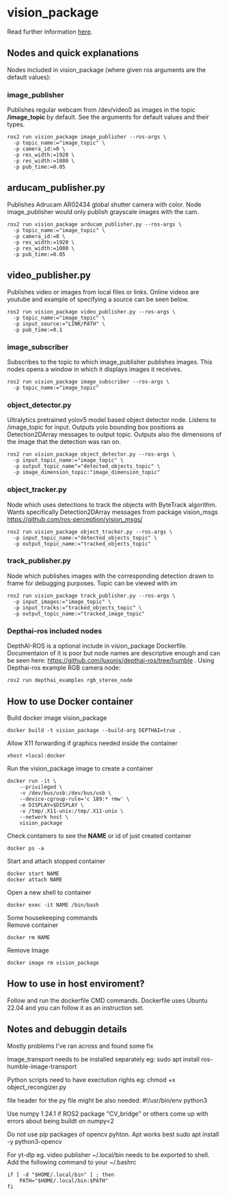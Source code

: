 # vision_package
Read further information [here](https://catscanners.github.io/find-my-kitten/Development/vision_package.html).

## Nodes and quick explanations

Nodes included in vision_package (where given ros arguments are the default values):

### image_publisher
Publishes regular webcam from /dev/video0 as images in the topic **/image_topic** by default. See the arguments for default values and their types.
``` 
ros2 run vision_package image_publisher --ros-args \
  -p topic_name:="image_topic" \
  -p camera_id:=0 \
  -p res_width:=1920 \
  -p res_width:=1080 \
  -p pub_time:=0.05
```
## arducam_publisher.py
Publishes Adrucam AR02434 global shutter camera with color. Node image_publisher would only publish grayscale images with the cam. 
```
ros2 run vision_package arducam_publisher.py --ros-args \
  -p topic_name:="image_topic" \
  -p camera_id:=0 \
  -p res_width:=1920 \
  -p res_width:=1080 \
  -p pub_time:=0.05
```

## video_publisher.py
Publishes video or images from local files or links. Online videos are youtube and example of specifying a source can be seen below.  
``` 
ros2 run vision_package video_publisher.py --ros-args \
  -p topic_name:="image_topic" \
  -p input_source:="LINK/PATH" \
  -p pub_time:=0.1
```
### image_subscriber
Subscribes to the topic to which image_publisher publishes images. This nodes opens a window in which it displays images it receives. 
``` 
ros2 run vision_package image_subscriber --ros-args \
  -p topic_name:="image_topic"
```
### object_detector.py
Ultralytics pretrained yolov5 model based object detector node. Listens to /image_topic for input. Outputs yolo bounding box positions as Detection2DArray messages to output topic. Outputs also the dimensions of the image that the detection was ran on.   
``` 
ros2 run vision_package object_detector.py --ros-args \
  -p input_topic_name:="image_topic" \
  -p output_topic_name"="detected_objects_topic" \ 
  -p image_dimension_topic:"image_dimension_topic"
```
### object_tracker.py
Node which uses detections to track the objects with ByteTrack algorithm. Wants specifically Detection2DArray messages from package vision_msgs https://github.com/ros-perception/vision_msgs/ 
```
ros2 run vision_package object_tracker.py --ros-args \
  -p input_topic_name:="detected_objects_topic" \
  -p output_topic_name:="tracked_objects_topic"
```
### track_publisher.py
Node which publishes images with the corresponding detection drawn to frame for debugging purposes. Topic can be viewed with im 
```
ros2 run vision_package track_publisher.py --ros-args \ 
  -p input_images:="image_topic" \
  -p input_tracks:="tracked_objects_topic" \
  -p output_topic_name:="tracked_image_topic"
```

### Depthai-ros included nodes
DepthAI-ROS is a optional include  in vision_package Dockerfile. Documentaion of it is poor but node names are descriptive enough and can be seen here: https://github.com/luxonis/depthai-ros/tree/humble .
Using Depthai-ros example RGB camera node:
```
ros2 run depthai_examples rgb_stereo_node
```

## How to use Docker container

Build docker image vision_package 
```
docker build -t vision_package --build-arg DEPTHAI=true .
```
Allow X11 forwarding if graphics needed inside the container
```
xhost +local:docker
```
Run the vision_package image to create a container
```
docker run -it \
    --privileged \
    -v /dev/bus/usb:/dev/bus/usb \
    --device-cgroup-rule='c 189:* rmw' \
    -e DISPLAY=$DISPLAY \
    -v /tmp/.X11-unix:/tmp/.X11-unix \
    --network host \
    vision_package
```
Check containers to see the **NAME** or id of just created container 
```
docker ps -a
```
Start and attach stopped container
```
docker start NAME
docker attach NAME
```

Open a new shell to container
```
docker exec -it NAME /bin/bash
```
Some housekeeping commands \
Remove container
```
docker rm NAME
```
Remove Image
```
docker image rm vision_package
```

## How to use in host enviroment?

Follow and run the dockerfile CMD commands. Dockerfile uses Ubuntu 22.04 and you can follow it as an instruction set.  


## Notes and debuggin details
Mostly problems I've ran across and found some fix

Image_transport needs to be installed separately eg: 
sudo apt install ros-humble-image-transport

Python scripts need to have exectution rights eg:
chmod +x object_recongizer.py

file header for the py file might be also needed: 
#!/usr/bin/env python3

Use numpy 1.24.1 if ROS2 package "CV_bridge" or others come up with errors about being buildt on numpy<2

Do not use pip packages of opencv pyhton. Apt works best
sudo apt install -y python3-opencv

For yt-dlp eg. video publisher ~/.local/bin needs to be exported to shell. Add the following command to your ~/.bashrc
```
if [ -d "$HOME/.local/bin" ] ; then
    PATH="$HOME/.local/bin:$PATH"
fi
```

